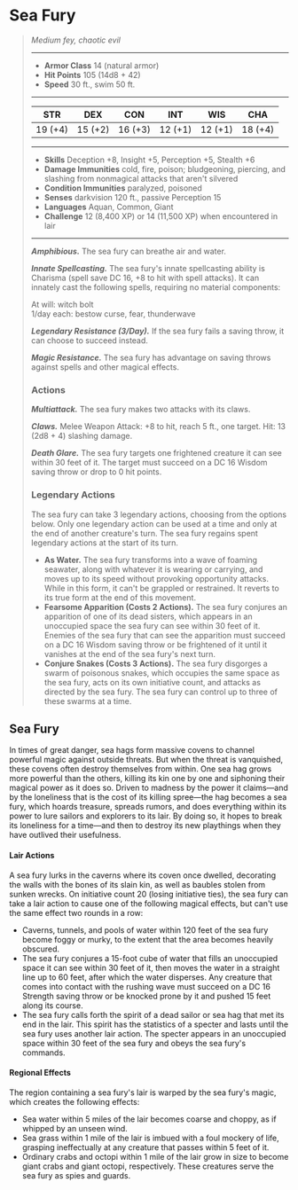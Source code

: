 # Sea Fury
>*Medium fey, chaotic evil*
>___
>- **Armor Class** 14 (natural armor)
>- **Hit Points** 105 (14d8 + 42)
>- **Speed** 30 ft., swim 50 ft.
>___
>|STR|DEX|CON|INT|WIS|CHA|
>|:---:|:---:|:---:|:---:|:---:|:---:|
>|19 (+4)|15 (+2)|16 (+3)|12 (+1)|12 (+1)|18 (+4)|
>___
>- **Skills** Deception +8, Insight +5, Perception +5, Stealth +6
>- **Damage Immunities** cold, fire, poison; bludgeoning, piercing, and slashing from nonmagical attacks that aren't silvered
>- **Condition Immunities** paralyzed, poisoned
>- **Senses** darkvision 120 ft., passive Perception 15
>- **Languages** Aquan, Common, Giant
>- **Challenge** 12 (8,400 XP) or 14 (11,500 XP) when encountered in lair
>___
>***Amphibious.*** The sea fury can breathe air and water.  
>
>***Innate Spellcasting.*** The sea fury's innate spellcasting ability is Charisma (spell save DC 16, +8 to hit with spell attacks). It can innately cast the following spells, requiring no material components:  
>
>At will: witch bolt  
>1/day each: bestow curse, fear, thunderwave  
>
>
>***Legendary Resistance (3/Day).*** If the sea fury fails a saving throw, it can choose to succeed instead.  
>
>***Magic Resistance.*** The sea fury has advantage on saving throws against spells and other magical effects.  
>
>### Actions
>***Multiattack.*** The sea fury makes two attacks with its claws.  
>
>***Claws.*** Melee Weapon Attack: +8 to hit, reach 5 ft., one target. Hit: 13 (2d8 + 4) slashing damage.  
>
>***Death Glare.*** The sea fury targets one frightened creature it can see within 30 feet of it. The target must succeed on a DC 16 Wisdom saving throw or drop to 0 hit points.  
>
>### Legendary Actions
>The sea fury can take 3 legendary actions, choosing from the options below. Only one legendary action can be used at a time and only at the end of another creature's turn. The sea fury regains spent legendary actions at the start of its turn.
>
>- **As Water.** The sea fury transforms into a wave of foaming seawater, along with whatever it is wearing or carrying, and moves up to its speed without provoking opportunity attacks. While in this form, it can't be grappled or restrained. It reverts to its true form at the end of this movement.
>- **Fearsome Apparition (Costs 2 Actions).** The sea fury conjures an apparition of one of its dead sisters, which appears in an unoccupied space the sea fury can see within 30 feet of it. Enemies of the sea fury that can see the apparition must succeed on a DC 16 Wisdom saving throw or be frightened of it until it vanishes at the end of the sea fury's next turn.
>- **Conjure Snakes (Costs 3 Actions).** The sea fury disgorges a swarm of poisonous snakes, which occupies the same space as the sea fury, acts on its own initiative count, and attacks as directed by the sea fury. The sea fury can control up to three of these swarms at a time.
## Sea Fury
In times of great danger, sea hags form massive covens to channel powerful magic against outside threats. But when the threat is vanquished, these covens often destroy themselves from within. One sea hag grows more powerful than the others, killing its kin one by one and siphoning their magical power as it does so.
Driven to madness by the power it claims—and by the loneliness that is the cost of its killing spree—the hag becomes a sea fury, which hoards treasure, spreads rumors, and does everything within its power to lure sailors and explorers to its lair. By doing so, it hopes to break its loneliness for a time—and then to destroy its new playthings when they have outlived their usefulness.
#### Lair Actions
A sea fury lurks in the caverns where its coven once dwelled, decorating the walls with the bones of its slain kin, as well as baubles stolen from sunken wrecks.
On initiative count 20 (losing initiative ties), the sea fury can take a lair action to cause one of the following magical effects, but can't use the same effect two rounds in a row:
- Caverns, tunnels, and pools of water within 120 feet of the sea fury become foggy or murky, to the extent that the area becomes heavily obscured.
- The sea fury conjures a 15-foot cube of water that fills an unoccupied space it can see within 30 feet of it, then moves the water in a straight line up to 60 feet, after which the water disperses. Any creature that comes into contact with the rushing wave must succeed on a DC 16 Strength saving throw or be knocked prone by it and pushed 15 feet along its course.
- The sea fury calls forth the spirit of a dead sailor or sea hag that met its end in the lair. This spirit has the statistics of a specter and lasts until the sea fury uses another lair action. The specter appears in an unoccupied space within 30 feet of the sea fury and obeys the sea fury's commands.
#### Regional Effects
The region containing a sea fury's lair is warped by the sea fury's magic, which creates the following effects:
- Sea water within 5 miles of the lair becomes coarse and choppy, as if whipped by an unseen wind.
- Sea grass within 1 mile of the lair is imbued with a foul mockery of life, grasping ineffectually at any creature that passes within 5 feet of it.
- Ordinary crabs and octopi within 1 mile of the lair grow in size to become giant crabs and giant octopi, respectively. These creatures serve the sea fury as spies and guards.